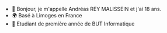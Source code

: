 <!---
d3n0x8/d3n0x8 is a ✨ special ✨ repository because its `README.md` (this file) appears on your GitHub profile.
You can click the Preview link to take a look at your changes.
--->
- 👋 Bonjour, je m'appelle Andréas REY MALISSEIN et j'ai 18 ans.
- 🌍 Basé à Limoges en France
- 💼 Etudiant de première année de BUT Informatique 
